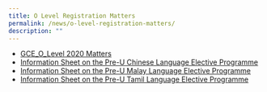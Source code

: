 ```yaml
---
title: O Level Registration Matters
permalink: /news/o-level-registration-matters/
description: ""
---
```

<a href="/files/News/" target="_blank"></a>
*   <a href="/files/News/GCE_O_Level%202020%20Matters.pdf" target="_blank">GCE_O_Level 2020 Matters</a>
*   <a href="/files/News/Information%20Sheet%20on%20the%20Pre-U%20Chinese%20Language%20Elective%20Programme.pdf" target="_blank">Information Sheet on the Pre-U Chinese Language Elective Programme</a>
*   <a href="/files/News/Information%20Sheet%20on%20the%20Pre-U%20Malay%20Language%20Elective%20Programme.pdf" target="_blank">Information Sheet on the Pre-U Malay Language Elective Programme</a>
*   <a href="/files/News/Information%20Sheet%20on%20the%20Pre-U%20Tamil%20Language%20Elective%20Programme.pdf" target="_blank">Information Sheet on the Pre-U Tamil Language Elective Programme</a>